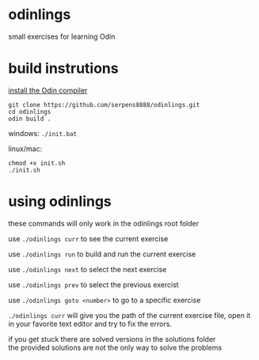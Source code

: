 # odinlings 
small exercises for learning Odin



# build instrutions

[install the Odin compiler](https://odin-lang.org/docs/install/)

```
git clone https://github.com/serpens8888/odinlings.git
cd odinlings
odin build .
```
windows:
```./init.bat```

linux/mac:
```
chmod +x init.sh
./init.sh
```

# using odinlings
these commands will only work in the odinlings root folder

use ```./odinlings curr``` to see the current exercise

use ```./odinlings run``` to build and run the current exercise

use ```./odinlings next``` to select the next exercise  

use ```./odinlings prev``` to select the previous exercist  

use ```./odinlings goto <number>``` to go to a specific exercise  


```./odinlings curr``` will give you the path of the current exercise file,
open it in your favorite text editor and try to fix the errors.

if you get stuck there are solved versions in the solutions folder   
the provided solutions are not the only way to solve the problems

